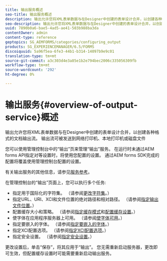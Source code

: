 ```yaml
---
title: 输出服务概述
seo-title: 输出服务概述
description: 输出允许您将XML表单数据与在Designer中创建的表单设计合并，以创建各种格式的文档输出流。
seo-description: 输出允许您将XML表单数据与在Designer中创建的表单设计合并，以创建各种格式的文档输出流。
uuid: 7890b0a6-bae5-4ad5-ae41-503b988ba3da
contentOwner: admin
content-type: reference
geptopics: SG_AEMFORMS/categories/configuring_output
products: SG_EXPERIENCEMANAGER/6.5/FORMS
discoiquuid: 5a96f5ea-6fe3-44b1-b314-14097b9e9c01
translation-type: tm+mt
source-git-commit: a3c303d4e3a85e1b2e794bec2006c335056309fb
workflow-type: tm+mt
source-wordcount: '292'
ht-degree: 0%

---
```



# 输出服务{#overview-of-output-service}概述

输出允许您将XML表单数据与在Designer中创建的表单设计合并，以创建各种格式的文档输出流。 输出流可被发送到网络打印机、本地打印机或磁盘文件

您可以使用管理控制台中的“输出”页来管理“输出”服务。 在运行时未通过AEM forms API指定对等设置时，将使用您配置的设置。 通过AEM forms SDK完成的配置将覆盖使用管理控制台配置的设置。

有关输出服务的其他信息，请参见[服务参考](https://www.adobe.com/go/learn_aemforms_services_61)。

在管理控制台的“输出”页面上，您可以执行多个任务:

* 指定用于国际化的字符集。 （请参阅[更改字符集](/help/forms/using/admin-help/change-character-set.md#change-the-character-set)。）
* 指定URL、URI、XCI和文件位置的绝对路径和相对路径。 （请参阅[指定输出文件位置](/help/forms/using/admin-help/specify-file-locations-output.md#specify-file-locations-for-output)。）
* 配置缓存大小和策略。 （请参阅[指定缓存模式](/help/forms/using/admin-help/configuring-caching-output.md#specifying-the-cache-mode)和[配置缓存设置](/help/forms/using/admin-help/configuring-caching-output.md#configuring-cache-settings)。）
* 使字体在应用程序服务器上可用。 （请参阅[使字体可用](/help/forms/using/admin-help/make-fonts-available.md#make-fonts-available)。）
* 指定要嵌入的字体。 （请参阅[指定要嵌入的字体](/help/forms/using/admin-help/specify-fonts-embed.md#specify-fonts-to-embed)。）
* 指定XCI配置选项。 （请参阅[指定XCI配置选项](/help/forms/using/admin-help/specify-xci-configuration-options.md#specify-xci-configuration-options)。）
* 指定安全设置。 （请参阅[指定安全设置](/help/forms/using/admin-help/specify-security-settings.md#specify-security-settings)。）

更改设置后，单击“保存”，将其应用于“输出”。 您无需重新启动服务器，更改即可生效，但配置缓存设置时可能需要重新启动输出服务。
